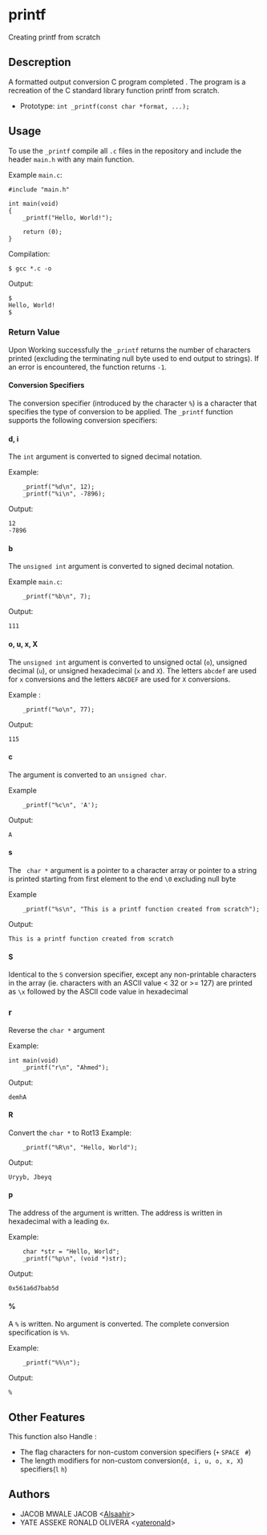 # printf
Creating printf from scratch
## Descreption
A formatted output conversion C program completed . The program is a recreation of the C standard library function
printf from scratch.
* Prototype: `int _printf(const char *format, ...);`
## Usage
To use the `_printf` 
compile all `.c` files in the repository and include the header `main.h` with any main function.

Example `main.c`:
```
#include "main.h"

int main(void)
{
    _printf("Hello, World!");

    return (0);
}
```

Compilation:
```
$ gcc *.c -o 
```

Output:
```
$
Hello, World!
$
```
### Return Value

Upon Working successfully the `_printf` returns the number of characters printed
(excluding the terminating null byte used to end output to strings). If an error is encountered, 
the function returns `-1`.
#### Conversion Specifiers

The conversion specifier (introduced by the character `%`) is a character that
specifies the type of conversion to be applied. The `_printf` function
supports the following conversion specifiers:

#### d, i
The `int` argument is converted to signed decimal notation.

Example:
```
    _printf("%d\n", 12);
    _printf("%i\n", -7896);
```
Output:
```
12
-7896
```

#### b
The `unsigned int` argument is converted to signed decimal notation.

Example `main.c`:
```
    _printf("%b\n", 7);
```
Output:
```
111
```

#### o, u, x, X
The `unsigned int` argument is converted to unsigned octal (`o`), unsigned
decimal (`u`), or unsigned hexadecimal (`x` and `X`). The letters `abcdef` are
used for `x` conversions and the letters `ABCDEF` are used for `X` conversions.

Example :
```
    _printf("%o\n", 77);
```
Output:
```
115
```
#### c
The argument is converted to an `unsigned char`.

Example
```
    _printf("%c\n", 'A');
```
Output:
```
A
```

#### s
The ` char *` argument  is a pointer to a character array or
pointer to a string is printed starting from first element to the end `\0` 
excluding null byte

Example
```
    _printf("%s\n", "This is a printf function created from scratch");
```
Output:
```
This is a printf function created from scratch
```

#### S
Identical to the `S` conversion specifier, except any non-printable characters
in the array (ie. characters with an ASCII value < 32 or >= 127) are printed
as `\x` followed by the ASCII code value in hexadecimal
### r
Reverse  the `char *` argument

Example:
```
int main(void)
    _printf("r\n", "Ahmed");
```
Output:
```
demhA
```

#### R
 Convert the `char *` to Rot13 
Example:
```
    _printf("%R\n", "Hello, World");
```
Output:
```
Uryyb, Jbeyq
```

#### p
The address of the argument is written. The address is written in hexadecimal
with a leading `0x`.

Example:
```
    char *str = "Hello, World";
    _printf("%p\n", (void *)str);
```
Output:
```
0x561a6d7bab5d
```


#### %
A `%` is written. No argument is converted. The complete conversion
specification is `%%`.

Example:
```
    _printf("%%\n");

```
Output:
```
%
```
## Other Features
This function also Handle :
* The flag characters for non-custom conversion specifiers (`+` `SPACE ` `#`)
* The length modifiers for non-custom conversion(`d, i, u, o, x, X`) specifiers(`l` `h`) 
## Authors
* JACOB MWALE JACOB <[Alsaahir](https://github.com/Alsaahir)>
* YATE ASSEKE RONALD OLIVERA <[yateronald](https://github.com/yateronald)>